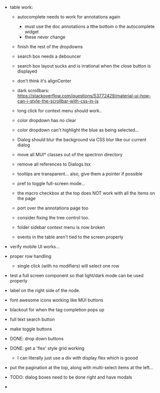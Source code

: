 
- table work:
    - autocomplete needs to work for annotations again
        - must use the doc annotations a tthe bottom o the autocomplete widget
         - these never change

    - finish the rest of the dropdowns
  
    - search box needs a debouncer
    - search box layout sucks and is irrational when the close button is displayed
    - don't think it's alignCenter 

    - dark scrollbars:
        https://stackoverflow.com/questions/53772429/material-ui-how-can-i-style-the-scrollbar-with-css-in-js

    - long click for context menu should work..

    - color dropdown has no clear
    - color dropdown can't highlight the blue as being selected... 

    - Dialog should blur the background via CSS blur like our current dialog 

    - move all MUI* classes out of the spectron directory

    - remove all references to Dialogs.tsx
    - tooltips are transparent... also, give them a pointer if possible
    - pref to toggle full-screen mode...
        
    - the macro checkbox at the top does NOT work with all the items on the page
    - port over the annotations page too
    - consider fixing the tree control too.
    - folder sidebar context menu is now broken 
    - events in the table aren't tied to the screen properly
              
    
- verify mobile UI works... 

- proper row handling

    - single click (with no modifiers) will select one row 


- test a full screen component so that light/dark mode can be used properly

- label on the right side of the node.

- font awesome icons working like MUI buttons
- blackout for when the tag completion pops up
- full text search button
- make toggle buttons
- DONE: drop down buttons 
- DONE: get a 'flex' style grid working
    - I can literally just use a div with display flex which is goood


- put the pagination at the top, along with multi-select items at the left... 


- TODO: dialog boxes need to be done right and have modals

- 
